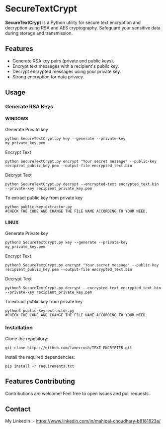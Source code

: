 # SecureTextCrypt

**SecureTextCrypt** is a Python utility for secure text encryption and decryption using RSA and AES cryptography. Safeguard your sensitive data during storage and transmission.

## Features

- Generate RSA key pairs (private and public keys).
- Encrypt text messages with a recipient's public key.
- Decrypt encrypted messages using your private key.
- Strong encryption for data privacy.

## Usage

### Generate RSA Keys
#### WINDOWS

Generate Private key
````
python SecureTextCrypt.py key --generate --private-key my_private_key.pem
````
Encrypt Text
````
python SecureTextCrypt.py encrypt "Your secret message" --public-key recipient_public_key.pem --output-file encrypted_text.bin
````
Decrypt Text
````
python SecureTextCrypt.py decrypt --encrypted-text encrypted_text.bin --private-key recipient_private_key.pem
````
To extract public key from private key
````
python public-key-extractor.py
#CHECK THE CODE AND CHANGE THE FILE NAME ACCORDING TO YOUR NEED.
````
#### LINUX
Generate Private key
````
python3 SecureTextCrypt.py key --generate --private-key my_private_key.pem
````
Encrypt Text
````
python3 SecureTextCrypt.py encrypt "Your secret message" --public-key recipient_public_key.pem --output-file encrypted_text.bin
````
Decrypt Text
````
python3 SecureTextCrypt.py decrypt --encrypted-text encrypted_text.bin --private-key recipient_private_key.pem
````
To extract public key from private key
````
python3 public-key-extractor.py
#CHECK THE CODE AND CHANGE THE FILE NAME ACCORDING TO YOUR NEED.
````
### Installation
Clone the repository:
````
git clone https://github.com/famecrush/TEXT-ENCRYPTER.git
````
Install the required dependencies:
````
pip install -r requirements.txt
````
## Features Contributing
Contributions are welcome! Feel free to open issues and pull requests.

## Contact
My LinkedIn :- https://www.linkedin.com/in/mahipal-choudhary-b8181823a/
